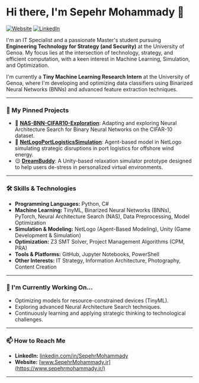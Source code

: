 # Hi there, I'm Sepehr Mohammady 👋

<a href="https://www.sepehrmohammady.ir/" target="_blank"><img src="https://img.shields.io/badge/Website-0077B5?style=for-the-badge&logo=About.me&logoColor=white" alt="Website"></a> 
<a href="https://linkedin.com/in/SepehrMohammady" target="_blank"><img src="https://img.shields.io/badge/LinkedIn-0077B5?style=for-the-badge&logo=linkedin&logoColor=white" alt="LinkedIn"></a>

I'm an IT Specialist and a passionate Master's student pursuing **Engineering Technology for Strategy (and Security)** at the University of Genoa. My focus lies at the intersection of technology, strategy, and efficient computation, with a keen interest in Machine Learning, Simulation, and Optimization.

I'm currently a **Tiny Machine Learning Research Intern** at the University of Genoa, where I'm developing and optimizing data classifiers using Binarized Neural Networks (BNNs) and advanced feature extraction techniques.

---

### 🚀 My Pinned Projects

*   🧠 **[NAS-BNN-CIFAR10-Exploration](https://github.com/SepehrMohammady/NAS-BNN-CIFAR10-Exploration)**: Adapting and exploring Neural Architecture Search for Binary Neural Networks on the CIFAR-10 dataset.
*   🚢 **[NetLogoPortLogisticsSimulation](https://github.com/SepehrMohammady/NetLogoPortLogisticsSimulation)**: Agent-based model in NetLogo simulating strategic disruptions in port logistics for offshore wind energy.
*   😌 **[DreamBuddy](https://github.com/SepehrMohammady/DreamBuddy)**: A Unity-based relaxation simulator prototype designed to help users de-stress in personalized virtual environments.

---

### 🛠️ Skills & Technologies

*   **Programming Languages:** Python, C#
*   **Machine Learning:** TinyML, Binarized Neural Networks (BNNs), PyTorch, Neural Architecture Search (NAS), Data Preprocessing, Model Optimization
*   **Simulation & Modeling:** NetLogo (Agent-Based Modeling), Unity (Game Development & Simulation)
*   **Optimization:** Z3 SMT Solver, Project Management Algorithms (CPM, PRA)
*   **Tools & Platforms:** GitHub, Jupyter Notebooks, PowerShell
*   **Other Interests:** IT Strategy, Information Architecture, Photography, Content Creation

---

### 🌱 I'm Currently Working On...

*   Optimizing models for resource-constrained devices (TinyML).
*   Exploring advanced Neural Architecture Search techniques.
*   Continuously learning and applying strategic thinking to technological challenges.

---

### 📫 How to Reach Me

*   **LinkedIn:** [linkedin.com/in/SepehrMohammady](https://linkedin.com/in/SepehrMohammady)
*   **Website:** [www.SepehrMohammady.ir](https://www.sepehrmohammady.ir/)

---

<!-- Optional: Add GitHub Stats -->
<!-- (Search for "GitHub Readme Stats anuraghazra" to get the markdown for these if you like them) -->
<!-- 
<p align="center">
  <img src="https://github-readme-stats.vercel.app/api?username=SepehrMohammady&show_icons=true&theme=radical" alt="Sepehr's GitHub Stats" />
  <img src="https://github-readme-stats.vercel.app/api/top-langs/?username=SepehrMohammady&layout=compact&theme=radical" alt="Top Langs" />
</p>
-->
